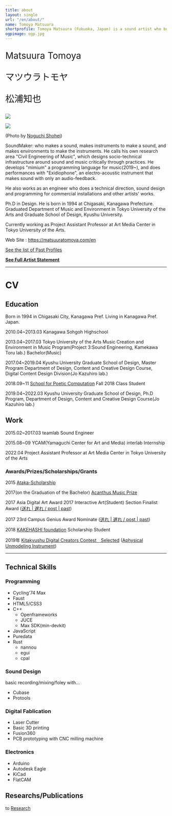 ```yaml
---
title: about
layout: single
url: "/en/about/"
name: Tomoya Matsuura
shortprofile: Tomoya Matsuura (Fukuoka, Japan) is a sound artist who builds systems that describe and generate sound. These take the form of music, sound installations, and instruments.
ogpimage: ogp.jpg
---
```


<p style="font-size:200%; margin:1em 0;">
Matsuura Tomoya
</p>
<p style="font-size:200%; margin:1em 0;">
マツウラトモヤ
</p>
<p style="font-size:200%; margin:1em 0;">
松浦知也
</p>


![](profile2.jpg)

![](profile.jpg)

(Photo by [Noguchi Shohei](https://ngcsh.tumblr.com))

SoundMaker: who makes a sound, makes instruments to make a sound, and makes environments to make the instruments. He calls his own research area "Civil Engineering of Music", which designs socio-technical infrastructure around sound and music critically through practices.
He develops "mimium" a programming language for music(2019~), and does performances with "Exidiophone", an electro-acoustic instrument that makes sound with only an audio-feedback.

He also works as an engineer who does a technical direction, sound design and programming for commercial installations and other artists' works.

Ph.D in Design. He is born in 1994 at Chigasaki, Kanagawa Prefecture. Graduated Department of Music and Environment in Tokyo University of the Arts and Graduate School of Design, Kyushu University.

Currently working as Project Assistant Professor at Art Media Center in Tokyo University of the Arts.

Web Site : <https://matsuuratomoya.com/en>

[See the list of Past Profiles](./past-profiles)

**[See Full Artist Statement](./statement)**

---

# CV

## Education

Born in 1994 in Chigasaki City, Kanagawa Pref. Living in Kanagawa Pref. Japan.

2010.04~2013.03 Kanagawa Sohgoh Highschool

2013.04~2017.03 Tokyo University of the Arts Music Creation and Environment in Music Program(Project 3:Sound Engineering, Kamekawa Toru lab.) Bachelor(Music)

2017.04~2019.04 Kyushu University Graduate School of Design, Master Program Department of Design, Content and Creative Design Course, Digital Content Design Division(Jo Kazuhiro lab.)

2018.09~11 [School for Poetic Computation](https://sfpc.io) Fall 2018 Class Student

2019.04~2022.03 Kyushu University Graduate School of Design, Ph.D Program, Department of Design, Content and Creative Design Course(Jo Kazuhiro lab.)

## Work

2015.02~2017.03 teamlab Sound Engineer

2015.08~09 YCAM(Yamaguchi Center for Art and Media) interlab Internship

2022.04 Project Assistant Professor at Art Media Center in Tokyo University of the Arts

### Awards/Prizes/Scholarships/Grants

2015 [Ataka-Scholarship](https://www.geidai.ac.jp/life/scholarship/geidai_scholarship)

2017(on the Graduation of the Bachelor) [Acanthus Music Prize](https://www.geidai.ac.jp/information/prize/acanthus)

2017 Asia Digital Art Award 2017 Interactive Art(Student) Section Finalist Award ([送れ | 遅れ / post | past](/en/works/post-past_sotsuten))

2017 23rd Campus Genius Award Nominate ([送れ | 遅れ / post | past](/en/works/post-past_sotsuten))

2018 [KAKEHASHI foundation](https://www.kakehashi-foundation.jp) Scholarship Student

2019年 [Kitakyushu Digital Creators Contest　Selected](http://kdcc.info/archive/2019.html) ([Aphysical Unmodeling Instrument](/en/works/aphysical-unmodeling-instrument))

---

## Technical Skills

### Programming

- Cycling'74 Max
- Faust
- HTML5/CSS3
- C++
  - Openframeworks
  - JUCE
  - Max SDK(min-devkit)
- JavaScript
- Puredata
- Rust
  - nannou
  - egui
  - cpal

### Sound Design

basic recording/mixing/foley with...

- Cubase
- Protools

### Digital Fablication

- Laser Cutter
- Basic 3D printing
- Fusion360
- PCB prototyping with CNC milling machine

### Electronics

- Arduino
- Autodesk Eagle 
- KiCad
- FlatCAM

## Researchs/Publications

to [Research](/en/research)